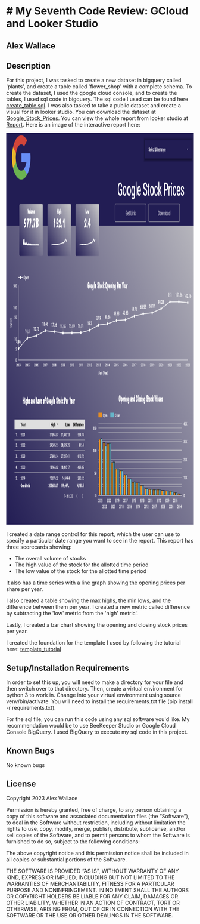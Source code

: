 # # My Seventh Code Review: GCloud and Looker Studio

## Alex Wallace

## Description
For this project, I was tasked to create a new dataset in bigquery called 'plants', and create a table called 'flower_shop' with a complete schema. To create the dataset, I used the google cloud console, and to create the tables, I used sql code in bigquery. The sql code I used can be found here [create_table.sql](create_table.sql). I was also tasked to take a public dataset and create a visual for it in looker studio. You can download the dataset at [Google_Stock_Prices](https://www.kaggle.com/datasets/henryshan/google-stock-price). You can view the whole report from looker studio at [Report](https://lookerstudio.google.com/reporting/a4f02e33-71b7-47e5-8cb4-4aad6aa5de74/page/kVLlD). Here is an image of the interactive report here:

<img src="images/Google_Stock_Prices.png" alt="picture of interactive report showing google stock prices" width="1200" height="1050" />

I created a date range control for this report, which the user can use to specify a particular date range you want to see in the report. This report has three scorecards showing:
- The overall volume of stocks 
- The high value of the stock for the allotted time period
- The low value of the stock for the allotted time period

It also has a time series with a line graph showing the opening prices per share per year. 

I also created a table showing the max highs, the min lows, and the difference between them per year. I created a new metric called difference by subtracting the 'low' metric from the 'high' metric'.

Lastly, I created a bar chart showing the opening and closing stock prices per year.

I created the foundation for the template I used by following the tutorial here: [template_tutorial](https://measureschool.com/customize-looker-studio-reports/)
 
## Setup/Installation Requirements
In order to set this up, you will need to make a directory for your file and then switch over to that directory. Then, create a virtual environment for python 3 to work in. Change into your virtual environment using source venv/bin/activate. You will need to install the requirements.txt file (pip install -r requirements.txt).

For the sql file, you can run this code using any sql software you'd like. My recommendation would be to use BeeKeeper Studio or Google Cloud Console BigQuery. I used BigQuery to execute my sql code in this project.

## Known Bugs
No known bugs

## License
Copyright 2023 Alex Wallace

Permission is hereby granted, free of charge, to any person obtaining a copy of this software and associated documentation files (the “Software”), to deal in the Software without restriction, including without limitation the rights to use, copy, modify, merge, publish, distribute, sublicense, and/or sell copies of the Software, and to permit persons to whom the Software is furnished to do so, subject to the following conditions:

The above copyright notice and this permission notice shall be included in all copies or substantial portions of the Software.

THE SOFTWARE IS PROVIDED “AS IS”, WITHOUT WARRANTY OF ANY KIND, EXPRESS OR IMPLIED, INCLUDING BUT NOT LIMITED TO THE WARRANTIES OF MERCHANTABILITY, FITNESS FOR A PARTICULAR PURPOSE AND NONINFRINGEMENT. IN NO EVENT SHALL THE AUTHORS OR COPYRIGHT HOLDERS BE LIABLE FOR ANY CLAIM, DAMAGES OR OTHER LIABILITY, WHETHER IN AN ACTION OF CONTRACT, TORT OR OTHERWISE, ARISING FROM, OUT OF OR IN CONNECTION WITH THE SOFTWARE OR THE USE OR OTHER DEALINGS IN THE SOFTWARE.